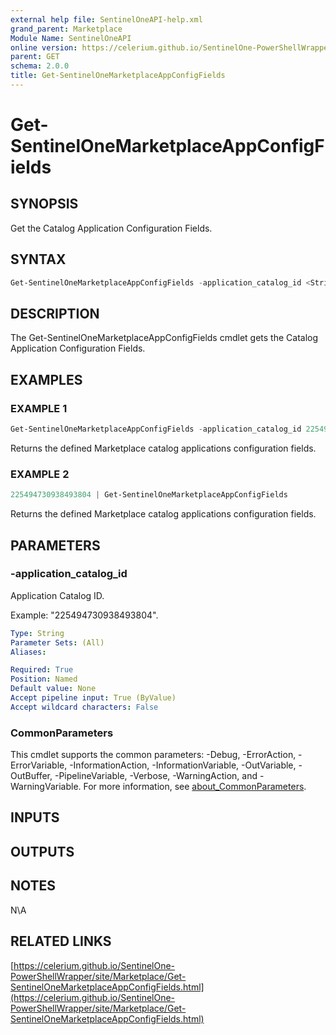 ```yaml
---
external help file: SentinelOneAPI-help.xml
grand_parent: Marketplace
Module Name: SentinelOneAPI
online version: https://celerium.github.io/SentinelOne-PowerShellWrapper/site/Marketplace/Get-SentinelOneMarketplaceAppConfigFields.html
parent: GET
schema: 2.0.0
title: Get-SentinelOneMarketplaceAppConfigFields
---
```


# Get-SentinelOneMarketplaceAppConfigFields

## SYNOPSIS
Get the Catalog Application Configuration Fields.

## SYNTAX

```powershell
Get-SentinelOneMarketplaceAppConfigFields -application_catalog_id <String> [<CommonParameters>]
```

## DESCRIPTION
The Get-SentinelOneMarketplaceAppConfigFields cmdlet gets the Catalog Application Configuration Fields.

## EXAMPLES

### EXAMPLE 1
```powershell
Get-SentinelOneMarketplaceAppConfigFields -application_catalog_id 225494730938493804
```

Returns the defined Marketplace catalog applications configuration fields.

### EXAMPLE 2
```powershell
225494730938493804 | Get-SentinelOneMarketplaceAppConfigFields
```

Returns the defined Marketplace catalog applications configuration fields.

## PARAMETERS

### -application_catalog_id
Application Catalog ID.

Example: "225494730938493804".

```yaml
Type: String
Parameter Sets: (All)
Aliases:

Required: True
Position: Named
Default value: None
Accept pipeline input: True (ByValue)
Accept wildcard characters: False
```

### CommonParameters
This cmdlet supports the common parameters: -Debug, -ErrorAction, -ErrorVariable, -InformationAction, -InformationVariable, -OutVariable, -OutBuffer, -PipelineVariable, -Verbose, -WarningAction, and -WarningVariable. For more information, see [about_CommonParameters](http://go.microsoft.com/fwlink/?LinkID=113216).

## INPUTS

## OUTPUTS

## NOTES
N\A

## RELATED LINKS

[https://celerium.github.io/SentinelOne-PowerShellWrapper/site/Marketplace/Get-SentinelOneMarketplaceAppConfigFields.html](https://celerium.github.io/SentinelOne-PowerShellWrapper/site/Marketplace/Get-SentinelOneMarketplaceAppConfigFields.html)

